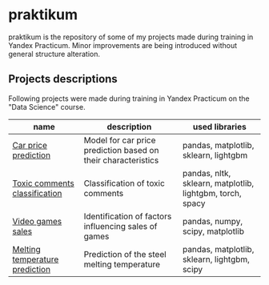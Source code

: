 # praktikum

praktikum is the repository of some of my projects made during training in Yandex Practicum. Minor improvements are being introduced without general structure alteration.

## Projects descriptions

Following projects were made during training in Yandex Practicum on the  "Data Science" course.

| name                                                                                                           | description                                                     | used libraries                                            |
|----------------------------------------------------------------------------------------------------------------|-----------------------------------------------------------------|-----------------------------------------------------------|
| [Car price prediction](https://github.com/Rivy2434/praktikum/tree/main/car_price_prediction)                   | Model for car price prediction based on their characteristics  | pandas, matplotlib, sklearn, lightgbm                     |
| [Toxic comments classification](https://github.com/Rivy2434/praktikum/tree/main/toxic_comments_classification) | Classification of toxic comments                               | pandas, nltk, sklearn, matplotlib, lightgbm, torch, spacy |
| [Video games sales](https://github.com/Rivy2434/praktikum/tree/main/games_sales)                               |  Identification of factors influencing sales of games           | pandas, numpy, scipy, matplotlib                          |
| [Melting temperature prediction](https://github.com/Rivy2434/praktikum/tree/main/meltimg%20temperature%20prediction)                   | Prediction of the steel melting temperature | pandas, matplotlib, sklearn, lightgbm, scipy |
